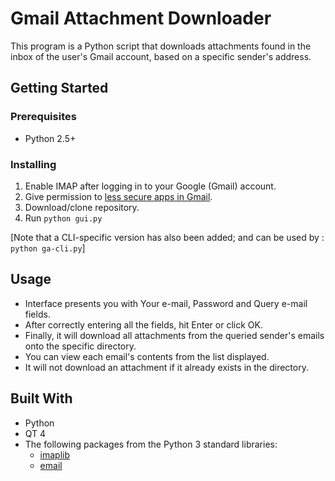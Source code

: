 # Gmail Attachment Downloader

This program is a Python script that downloads attachments found in the inbox of the user's Gmail account, based on a specific sender's address.

## Getting Started

### Prerequisites

- Python 2.5+

### Installing

1. Enable IMAP after logging in to your Google (Gmail) account.
2. Give permission to [less secure apps in Gmail](https://myaccount.google.com/lesssecureapps).
3. Download/clone repository.
4. Run `python gui.py`

[Note that a CLI-specific version has also been added; and can be used by : `python ga-cli.py`]

## Usage

- Interface presents you with Your e-mail, Password and Query e-mail fields.
- After correctly entering all the fields, hit Enter or click OK.
- Finally, it will download all attachments from the queried sender's emails onto the specific directory.
- You can view each email's contents from the list displayed.
- It will not download an attachment if it already exists in the directory.

## Built With

- Python
- QT 4
- The following packages from the Python 3 standard libraries:
  - [imaplib](https://docs.python.org/3/library/imaplib.html)
  - [email](https://docs.python.org/3/library/email.html)

